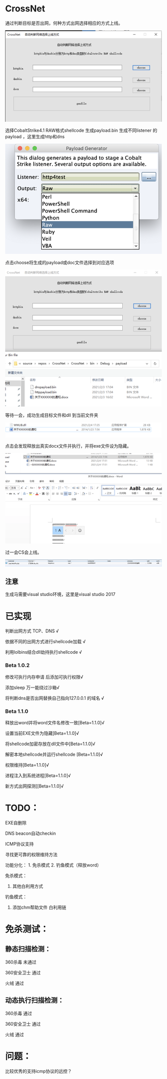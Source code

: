 # CrossNet

通过判断目标是否出网，何种方式出网选择相应的方式上线。

![image-20210204174143759](media/crossnet.png)

选择CobaltStrike4.1  RAW格式shellcode  生成payload.bin  生成不同listener 的payload ，这里生成http和dns

![image-20210204174355145](media/genbin.png)

点击choose将生成的payload或doc文件选择到对应选项

![image-20210204174543697](media/crossnetgenbin.png)

等待一会，成功生成目标文件和dll 到当前文件夹

![image-20210204174736440](media/genedfile.png)

点击会发现释放出真实docx文件并执行，并将exe文件设为隐藏。

![image-20210204175122872](media/wordfile.png)

过一会CS会上线。

![image-20210204175242780](media/cson.png)

## 注意

生成马需要visual studio环境，这里是visual studio 2017

# 已实现

判断出网方式 TCP、DNS   √

依据不同的出网方式进行shellcode加载  √

利用lolbins结合dll劫持执行shellcode  √

### Beta 1.0.2

修改可执行内存申请 后添加可执行权限√ 

添加sleep 万一能绕过沙箱√ 

将判断dns是否出网替换自己指向127.0.0.1 的域名 √

### Beta 1.1.0 

释放出word并将word文件名修改一致[Beta=1.1.0]√

设置当前EXE文件为隐藏[Beta=1.1.0]√

将shellcode加密存放在dll文件中[Beta=1.1.0]√

解密本地shellcode并运行shellcode [Beta=1.1.0]√

权限维持[Beta=1.1.0]√

进程注入到系统进程[Beta=1.1.0]√

新方式出网探测[[Beta=1.1.0]√



# TODO：

EXE自删除  

DNS beacon自动checkin

ICMP协议支持

寻找更可靠的权限维持方法

功能分化： 1. 免杀模式   2. 钓鱼模式（释放word）

免杀模式：
1. 其他白利用方式

钓鱼模式：
1. 添加chm帮助文件 白利用链





# 免杀测试：

## 静态扫描检测：



360杀毒                     未通过

360安全卫士              通过

火绒                            通过



## 动态执行扫描检测：

360杀毒                       通过

360安全卫士                通过

火绒                             通过 



# 问题：



比较优秀的支持icmp协议的远控？

